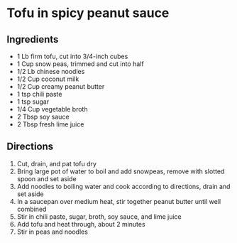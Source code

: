 Tofu in spicy peanut sauce
=========

Ingredients
---------
 * 1 Lb firm tofu, cut into 3/4-inch cubes
 * 1 Cup snow peas, trimmed and cut into half
 * 1/2 Lb chinese noodles
 * 1/2 Cup coconut milk
 * 1/2 Cup creamy peanut butter
 * 1 tsp chili paste
 * 1 tsp sugar
 * 1/4 Cup vegetable broth
 * 2 Tbsp soy sauce
 * 2 Tbsp fresh lime juice

Directions
---------
 1. Cut, drain, and pat tofu dry
 2. Bring large pot of water to boil and add snowpeas, remove with slotted spoon and set aside
 3. Add noodles to boiling water and cook according to directions, drain and set aside
 4. In a saucepan over medium heat, stir together peanut butter until well combined
 5. Stir in chili paste, sugar, broth, soy sauce, and lime juice
 6. Add tofu and heat through, about 2 minutes
 7. Stir in peas and noodles
